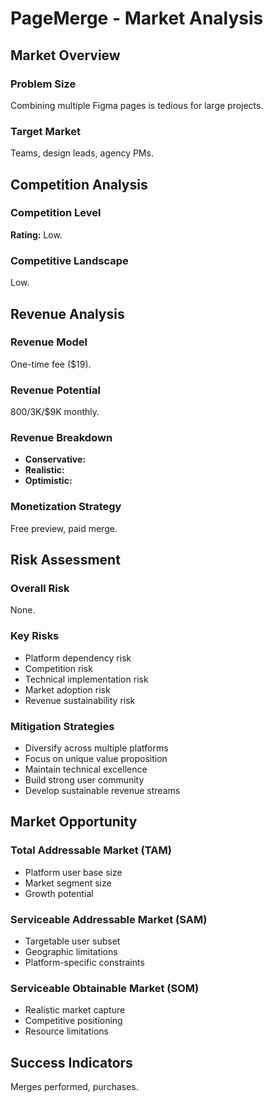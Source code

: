 # PageMerge - Market Analysis

## Market Overview

### Problem Size
Combining multiple Figma pages is tedious for large projects.

### Target Market
Teams, design leads, agency PMs.

## Competition Analysis

### Competition Level
**Rating:** Low.

### Competitive Landscape
Low.

## Revenue Analysis

### Revenue Model
One-time fee ($19).

### Revenue Potential
$800/$3K/$9K monthly.

### Revenue Breakdown
- **Conservative:** 
- **Realistic:** 
- **Optimistic:** 

### Monetization Strategy
Free preview, paid merge.

## Risk Assessment

### Overall Risk
None.

### Key Risks
- Platform dependency risk
- Competition risk
- Technical implementation risk
- Market adoption risk
- Revenue sustainability risk

### Mitigation Strategies
- Diversify across multiple platforms
- Focus on unique value proposition
- Maintain technical excellence
- Build strong user community
- Develop sustainable revenue streams

## Market Opportunity

### Total Addressable Market (TAM)
- Platform user base size
- Market segment size
- Growth potential

### Serviceable Addressable Market (SAM)
- Targetable user subset
- Geographic limitations
- Platform-specific constraints

### Serviceable Obtainable Market (SOM)
- Realistic market capture
- Competitive positioning
- Resource limitations

## Success Indicators
Merges performed, purchases.
